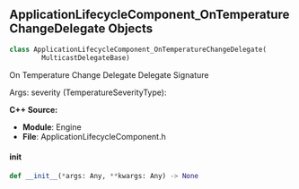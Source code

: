 ## ApplicationLifecycleComponent_OnTemperatureChangeDelegate Objects

```python
class ApplicationLifecycleComponent_OnTemperatureChangeDelegate(
        MulticastDelegateBase)
```

On Temperature Change Delegate  Delegate Signature

Args:
    severity (TemperatureSeverityType):

**C++ Source:**

- **Module**: Engine
- **File**: ApplicationLifecycleComponent.h

<a id="unreal.ApplicationLifecycleComponent_OnTemperatureChangeDelegate.__init__"></a>

#### __init__

```python
def __init__(*args: Any, **kwargs: Any) -> None
```

<a id="unreal.DataDrivenCVarEngineSubsystem_OnDataDrivenCVarChanged"></a>